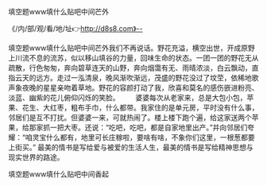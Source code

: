填空题www填什么贴吧中间芒外

《/内/部/观/看/地/址👉http://d8s8.com》--

填空题www填什么贴吧中间芒外我们不再说话。野花充溢，横空出世，开成原野上川流不息的流苏，似以移山填谷的力量，回味生命的状态。一团一团的野花无从疏散，行色匆匆，奔向碧草连天的山野，奔向烟霭有无、雨晴浓淡，白云飘动，直指云天的远方。走过一泓清泉，晚风渐吹渐远，茂盛的野花没过了坟茔，依稀地歌声象夜晚的星星亲吻着草地。野花的容颜打动了我，欣喜和莫名的感伤嵌进粉亮、淡蓝、幽紫的花儿俯仰闪烁的笑脸。
　　婆婆每次从老家来，总是大包小包，苹果、花生、大红枣，粗布手巾，什么都带。我家住的是单元房，平时没有什么事，邻居们是互不打扰。但婆婆一来，可就热闹了。楼上楼下跑个遍，给这家送两个苹果，给那家抓一把大枣。还说：“吃吧，吃吧，都是自家地里出产。”并向邻居们夸耀：“咱灵宝什么都有，地里可长庄稼啦，要啥有啥，不象你们这里，一根葱都要上街买。”
最美的情书是写给爱与被爱的生活人生，最美的情书是写给精神思想与现实世界的路途。





填空题www填什么贴吧中间香起
